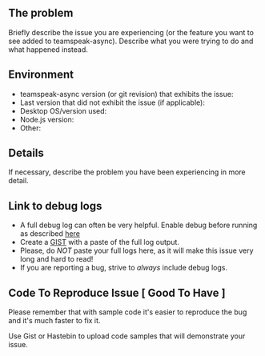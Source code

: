 ## The problem

Briefly describe the issue you are experiencing (or the feature you want to see added to teamspeak-async). Describe what you were trying to do and what happened instead.

## Environment

* teamspeak-async version (or git revision) that exhibits the issue:
* Last version that did not exhibit the issue (if applicable):
* Desktop OS/version used:
* Node.js version:
* Other:

## Details

If necessary, describe the problem you have been experiencing in more detail.

## Link to debug logs
- A full debug log can often be very helpful. Enable debug before running as described [here](https://github.com/Nicholaiii/teamspeak-async/blob/master/readme.md#debug)
- Create a [GIST](https://gist.github.com) with a paste of the full log output.
- Please, do _NOT_ paste your full logs here, as it will make this issue very long and hard to read!
- If you are reporting a bug, strive to _always_ include debug logs.


## Code To Reproduce Issue [ Good To Have ]

Please remember that with sample code it's easier to reproduce the bug and it's much faster to fix it.

Use Gist or Hastebin to upload code samples that will demonstrate your issue.
